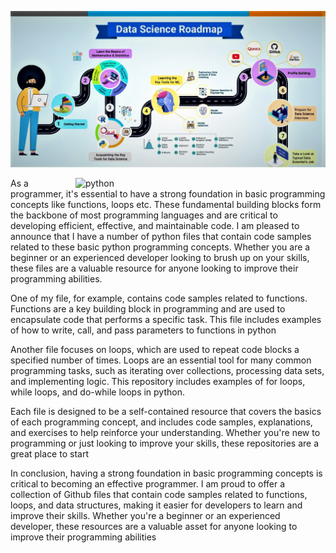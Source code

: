 ![logo](https://github.com/Ch-Jameel/Ch-Jameel/blob/main/Data-Science-Roadmap-2-1030x588.png.png)

<img alt="python" align="right" width="400" src="https://media0.giphy.com/media/coxQHKASG60HrHtvkt/giphy.gif">

As a programmer, it's essential to have a strong foundation in basic programming concepts like functions, loops etc. These fundamental building blocks form the backbone of most programming languages and are critical to developing efficient, effective, and maintainable code.
I am pleased to announce that I have a number of python files that contain code samples related to these basic python programming concepts. Whether you are a beginner or an experienced developer looking to brush up on your skills, these files are a valuable resource for anyone looking to improve their programming abilities.

One of my file, for example, contains code samples related to functions. Functions are a key building block in programming and are used to encapsulate code that performs a specific task. This file includes examples of how to write, call, and pass parameters to functions in python

Another file focuses on loops, which are used to repeat code blocks a specified number of times. Loops are an essential tool for many common programming tasks, such as iterating over collections, processing data sets, and implementing logic. This repository includes examples of for loops, while loops, and do-while loops in python.

Each file is designed to be a self-contained resource that covers the basics of each programming concept, and includes code samples, explanations, and exercises to help reinforce your understanding. Whether you're new to programming or just looking to improve your skills, these repositories are a great place to start

In conclusion, having a strong foundation in basic programming concepts is critical to becoming an effective programmer. I am proud to offer a collection of Github files that contain code samples related to functions, loops, and data structures, making it easier for developers to learn and improve their skills. Whether you're a beginner or an experienced developer, these resources are a valuable asset for anyone looking to improve their programming abilities
